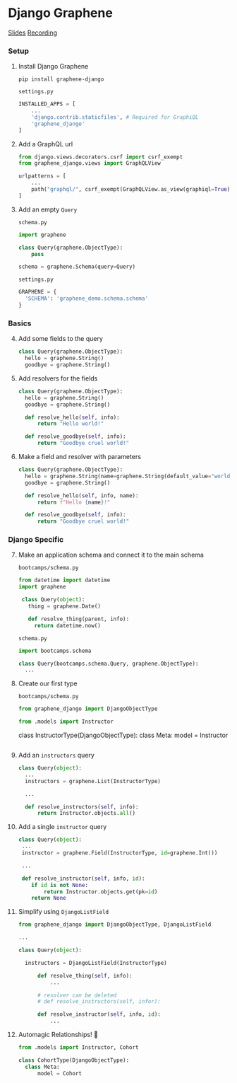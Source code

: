 # Django Graphene

[Slides](https://docs.google.com/presentation/d/1VSIVg2qiLdnCGM2CWiNykEeSzUyJgF-e7iVEyTHdHCA/edit?usp=sharing)
[Recording](https://youtu.be/MNHc0j8PDnE)

### Setup

1. Install Django Graphene

   ```shell
   pip install graphene-django
   ```

   `settings.py`

   ```python
   INSTALLED_APPS = [
       ...
       'django.contrib.staticfiles', # Required for GraphiQL
       'graphene_django'
   ]
   ```

2. Add a GraphQL url

   ```python
   from django.views.decorators.csrf import csrf_exempt
   from graphene_django.views import GraphQLView

   urlpatterns = [
       ...
       path("graphql/", csrf_exempt(GraphQLView.as_view(graphiql=True))),
   ]
   ```

3. Add an empty `Query`

   `schema.py`

   ```python
   import graphene

   class Query(graphene.ObjectType):
       pass

   schema = graphene.Schema(query=Query)
   ```

   `settings.py`

   ```python
   GRAPHENE = {
     'SCHEMA': 'graphene_demo.schema.schema'
   }
   ```

### Basics

4. Add some fields to the query

   ```python
   class Query(graphene.ObjectType):
     hello = graphene.String()
     goodbye = graphene.String()
   ```

5. Add resolvers for the fields

   ```python
   class Query(graphene.ObjectType):
     hello = graphene.String()
     goodbye = graphene.String()

     def resolve_hello(self, info):
         return "Hello world!"

     def resolve_goodbye(self, info):
         return "Goodbye cruel world!"
   ```

6. Make a field and resolver with parameters

   ```python
   class Query(graphene.ObjectType):
     hello = graphene.String(name=graphene.String(default_value="world"))
     goodbye = graphene.String()

     def resolve_hello(self, info, name):
         return f"Hello {name}!"

     def resolve_goodbye(self, info):
         return "Goodbye cruel world!"
   ```

### Django Specific

7. Make an application schema and connect it to the main schema

   `bootcamps/schema.py`

   ```python
   from datetime import datetime
   import graphene

    class Query(object):
      thing = graphene.Date()

      def resolve_thing(parent, info):
        return datetime.now()
   ```

   `schema.py`

   ```python
   import bootcamps.schema

   class Query(bootcamps.schema.Query, graphene.ObjectType):
     ...
   ```

8. Create our first type

   `bootcamps/schema.py`

   ```python
   from graphene_django import DjangoObjectType

   from .models import Instructor
   ```


    class InstructorType(DjangoObjectType):
        class Meta:
            model = Instructor
    ```

9. Add an `instructors` query

   ```python
   class Query(object):
     ...
     instructors = graphene.List(InstructorType)

     ...

     def resolve_instructors(self, info):
         return Instructor.objects.all()
   ```

10. Add a single `instructor` query

    ```python
    class Query(object):
     ...
     instructor = graphene.Field(InstructorType, id=graphene.Int())

     ...

     def resolve_instructor(self, info, id):
        if id is not None:
            return Instructor.objects.get(pk=id)
        return None
    ```

11. Simplify using `DjangoListField`

    ```python
    from graphene_django import DjangoObjectType, DjangoListField

    ...

    class Query(object):

      instructors = DjangoListField(InstructorType)

          def resolve_thing(self, info):
              ...

          # resolver can be deleted
          # def resolve_instructors(self, infor):

          def resolve_instructor(self, info, id):
              ...
    ```

12. Automagic Relationships! 💖

    ```python
    from .models import Instructor, Cohort

    class CohortType(DjangoObjectType):
      class Meta:
          model = Cohort
    ```
